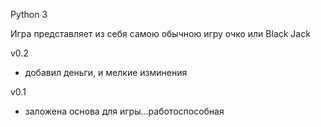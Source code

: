 Python 3

Игра представляет из себя самою обычною игру очко или Black Jack

v0.2

- добавил деньги, и мелкие изминения

v0.1

- заложена основа для игры...работоспособная